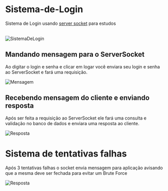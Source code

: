 # Sistema-de-Login
Sistema de Login usando <a href="https://github.com/LordBluue3/serverSocket">server socket</a> para estudos<br><br>

![SistemaDeLogin](https://user-images.githubusercontent.com/58037508/159175099-113c9221-14a2-4d2e-a80a-1f66b55e98f8.png)

<h2>Mandando mensagem para o ServerSocket</h2>

Ao digitar o login e senha e clicar em logar você enviara seu login e senha ao ServerSocket e fará uma requisição.

![Mensagem](https://i.imgur.com/BlJeUZ2.png)

<h2>Recebendo mensagem do cliente e enviando resposta</h2>

Após ser feita a requisição ao ServerSocket ele fará uma consulta e validação no banco de dados e enviara uma resposta ao cliente.

![Resposta](https://i.imgur.com/vJp3T4O.png)<br>

# Sistema de tentativas falhas
Após 3 tentativas falhas o socket envia mensagem para aplicação avisando que a mesma deve ser fechada para evitar um Brute Force

![Resposta](https://i.imgur.com/zpggfun.png)<br>
